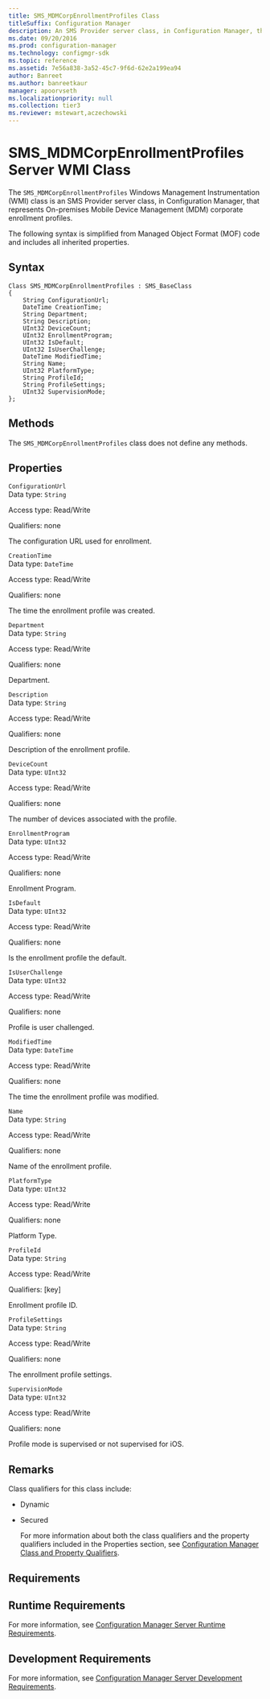 ```yaml
---
title: SMS_MDMCorpEnrollmentProfiles Class
titleSuffix: Configuration Manager
description: An SMS Provider server class, in Configuration Manager, that represents On-premises Mobile Device Management (MDM) corporate enrollment profiles.
ms.date: 09/20/2016
ms.prod: configuration-manager
ms.technology: configmgr-sdk
ms.topic: reference
ms.assetid: 7e56a838-3a52-45c7-9f6d-62e2a199ea94
author: Banreet
ms.author: banreetkaur
manager: apoorvseth
ms.localizationpriority: null
ms.collection: tier3
ms.reviewer: mstewart,aczechowski
---
```

# SMS_MDMCorpEnrollmentProfiles Server WMI Class
The `SMS_MDMCorpEnrollmentProfiles` Windows Management Instrumentation (WMI) class is an SMS Provider server class, in Configuration Manager, that represents On-premises Mobile Device Management (MDM) corporate enrollment profiles.  

 The following syntax is simplified from Managed Object Format (MOF) code and includes all inherited properties.  

## Syntax  

```  
Class SMS_MDMCorpEnrollmentProfiles : SMS_BaseClass  
{  
    String ConfigurationUrl;  
    DateTime CreationTime;  
    String Department;  
    String Description;  
    UInt32 DeviceCount;  
    UInt32 EnrollmentProgram;  
    UInt32 IsDefault;  
    UInt32 IsUserChallenge;  
    DateTime ModifiedTime;  
    String Name;  
    UInt32 PlatformType;  
    String ProfileId;  
    String ProfileSettings;  
    UInt32 SupervisionMode;  
};  

```  

## Methods  
 The `SMS_MDMCorpEnrollmentProfiles`  class does not define any methods.  

## Properties  
 `ConfigurationUrl`  
 Data type: `String`  

 Access type: Read/Write  

 Qualifiers: none  

 The configuration URL used for enrollment.  

 `CreationTime`  
 Data type: `DateTime`  

 Access type: Read/Write  

 Qualifiers: none  

 The time the enrollment profile was created.  

 `Department`  
 Data type: `String`  

 Access type: Read/Write  

 Qualifiers: none  

 Department.  

 `Description`  
 Data type: `String`  

 Access type: Read/Write  

 Qualifiers: none  

 Description of the enrollment profile.  

 `DeviceCount`  
 Data type: `UInt32`  

 Access type: Read/Write  

 Qualifiers: none  

 The number of devices associated with the profile.  

 `EnrollmentProgram`  
 Data type: `UInt32`  

 Access type: Read/Write  

 Qualifiers: none  

 Enrollment Program.  

 `IsDefault`  
 Data type: `UInt32`  

 Access type: Read/Write  

 Qualifiers: none  

 Is the enrollment profile the default.  

 `IsUserChallenge`  
 Data type: `UInt32`  

 Access type: Read/Write  

 Qualifiers: none  

 Profile is user challenged.  

 `ModifiedTime`  
 Data type: `DateTime`  

 Access type: Read/Write  

 Qualifiers: none  

 The time the enrollment profile was modified.  

 `Name`  
 Data type: `String`  

 Access type: Read/Write  

 Qualifiers: none  

 Name of the enrollment profile.  

 `PlatformType`  
 Data type: `UInt32`  

 Access type: Read/Write  

 Qualifiers: none  

 Platform Type.  

 `ProfileId`  
 Data type: `String`  

 Access type: Read/Write  

 Qualifiers: [key]  

 Enrollment profile ID.  

 `ProfileSettings`  
 Data type: `String`  

 Access type: Read/Write  

 Qualifiers: none  

 The enrollment profile settings.  

 `SupervisionMode`  
 Data type: `UInt32`  

 Access type: Read/Write  

 Qualifiers: none  

 Profile mode is supervised or not supervised for iOS.  

## Remarks  
 Class qualifiers for this class include:  

- Dynamic  

- Secured  

  For more information about both the class qualifiers and the property qualifiers included in the Properties section, see [Configuration Manager Class and Property Qualifiers](../../../develop/reference/misc/class-and-property-qualifiers.md).  

## Requirements  

## Runtime Requirements  
 For more information, see [Configuration Manager Server Runtime Requirements](../../../develop/core/reqs/server-runtime-requirements.md).  

## Development Requirements  
 For more information, see [Configuration Manager Server Development Requirements](../../../develop/core/reqs/server-development-requirements.md).  
